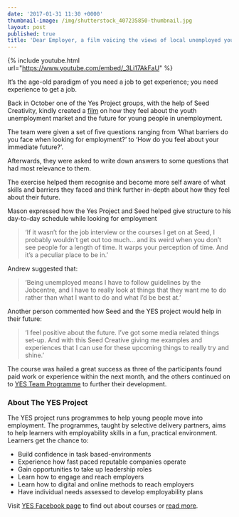 ```yaml
---
date: '2017-01-31 11:30 +0000'
thumbnail-image: /img/shutterstock_407235850-thumbnail.jpg
layout: post
published: true
title: 'Dear Employer, a film voicing the views of local unemployed young people'
---
```


{% include youtube.html url="https://www.youtube.com/embed/_3Li17AkFaU" %}

It’s the age-old paradigm of you need a job to get experience; you need experience to get a job.

Back in October one of the Yes Project groups, with the help of Seed Creativity, kindly created a [film](https://youtu.be/_3Li17AkFaU) on how they feel about the youth unemployment market and the future for young people in unemployment.

The team were given a set of five questions ranging from ‘What barriers do you face when looking for employment?’ to ‘How do you feel about your immediate future?’.

Afterwards, they were asked to write down answers to some questions that had most relevance to them.

The exercise helped them recognise and become more self aware of what skills and barriers they faced and think further in-depth about how they feel about their future.

Mason expressed how the Yes Project and Seed helped give structure to his day-to-day schedule while looking for employment

> ‘If it wasn’t for the job interview or the courses I get on at Seed, I probably wouldn’t get out too much… and its weird when you don’t see people for a length of time. It warps your perception of time. And it’s a peculiar place to be in.’

Andrew suggested that:

> ‘Being unemployed means I have to follow guidelines by the Jobcentre, and I have to really look at things that they want me to do rather than what I want to do and what I’d be best at.’

Another person commented how Seed and the YES project would help in their future:

> ‘I feel positive about the future. I’ve got some media related things set-up. And with this Seed Creative giving me examples and experiences that I can use for these upcoming things to really try and shine.’

The course was hailed a great success as three of the participants found paid work or experience within the next month, and the others continued on to [YES Team Programme](https://www.yesproject.org/what-you-can-do/get-motivated-to-succeed/) to further their development.

### About The YES Project

The YES project runs programmes to help young people move into employment. The programmes, taught by selective delivery partners, aims to help learners with employability skills in a fun, practical environment. Learners get the chance to:

- Build confidence in task based-environments
- Experience how fast paced reputable companies operate
- Gain opportunities to take up leadership roles
- Learn how to engage and reach employers
- Learn how to digital and online methods to reach employers
- Have individual needs assessed to develop employability plans

Visit [YES Facebook page](https://www.facebook.com/yourprojectyes) to find out about courses or [read more](https://www.yesproject.org/course-dates/).
